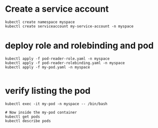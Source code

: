 # Create a service account 

```
kubectl create namespace myspace
kubectl create serviceaccount my-service-account -n myspace

```

# deploy role and rolebinding and pod

```
kubectl apply -f pod-reader-role.yaml -n myspace
kubectl apply -f pod-reader-rolebinding.yaml -n myspace
kubectl apply -f my-pod.yaml -n myspace


```


# verify listing the pod 

```
kubectl exec -it my-pod -n myspace -- /bin/bash

# Now inside the my-pod container
kubectl get pods
kubectl describe pods

```





